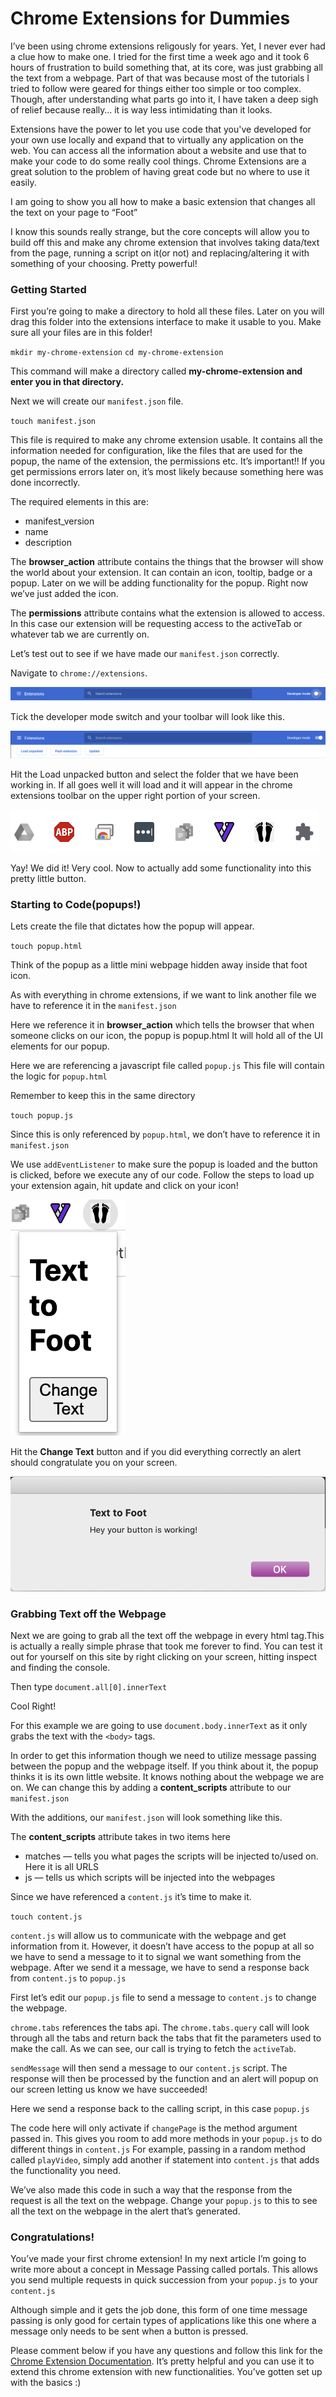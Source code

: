 # Chrome Extensions for Dummies

I’ve been using chrome extensions religously for years. Yet, I never ever had a clue how to make one. I tried for the first time a week ago and it took 6 hours of frustration to build something that, at its core, was just grabbing all the text from a webpage. Part of that was because most of the tutorials I tried to follow were geared for things either too simple or too complex.
Though, after understanding what parts go into it, I have taken a deep sigh of relief because really… it is way less intimidating than it looks.

Extensions have the power to let you use code that you've developed for your own use locally and expand that to virtually any application on the web. You can access all the information about a website and use that to make your code to do some really cool things. Chrome Extensions are a great solution to the problem of having great code but no where to use it easily.

I am going to show you all how to make a basic extension that changes all the text on your page to “Foot”

I know this sounds really strange, but the core concepts will allow you to build off this and make any chrome extension that involves taking data/text from the page, running a script on it(or not) and replacing/altering it with something of your choosing. Pretty powerful!

### Getting Started
First you’re going to make a directory to hold all these files. Later on you will drag this folder into the extensions interface to make it usable to you. Make sure all your files are in this folder!

`mkdir my-chrome-extension`
`cd my-chrome-extension`

This command will make a directory called **my-chrome-extension and enter you in that directory.**

Next we will create our `manifest.json` file.

`touch manifest.json`

This file is required to make any chrome extension usable. It contains all the information needed for configuration, like the files that are used for the popup, the name of the extension, the permissions etc. It’s important!! If you get permissions errors later on, it’s most likely because something here was done incorrectly.

<script src="https://gist.github.com/riathakkar/1b2edd235b8e1e749893a9430549fcc4.js"></script>

The required elements in this are:
- manifest_version
- name
- description

The **browser_action** attribute contains the things that the browser will show the world about your extension. It can contain an icon, tooltip, badge or a popup. Later on we will be adding functionality for the popup. Right now we’ve just added the icon.

The **permissions** attribute contains what the extension is allowed to access. In this case our extension will be requesting access to the activeTab or whatever tab we are currently on.

Let’s test out to see if we have made our `manifest.json` correctly.

Navigate to `chrome://extensions`.

![image title](chrome-extension-developer-mode-off.png)

Tick the developer mode switch and your toolbar will look like this.

![image title](chrome-extension-developer-mode-on.png)

Hit the Load unpacked button and select the folder that we have been working in. If all goes well it will load and it will appear in the chrome extensions toolbar on the upper right portion of your screen.

![image title](chrome-extension-toolbar.png)

Yay! We did it! Very cool. Now to actually add some functionality into this pretty little button.

### Starting to Code(popups!)

Lets create the file that dictates how the popup will appear.

`touch popup.html`

Think of the popup as a little mini webpage hidden away inside that foot icon.

As with everything in chrome extensions, if we want to link another file we have to reference it in the `manifest.json`

<script src="https://gist.github.com/riathakkar/8456b4462476222de3042697145138bd.js"></script>

Here we reference it in **browser_action** which tells the browser that when someone clicks on our icon, the popup is popup.html It will hold all of the UI elements for our popup.

<script src="https://gist.github.com/riathakkar/c9dc495719892337f3c95ca63b9fe0aa.js"></script>

Here we are referencing a javascript file called `popup.js` This file will contain the logic for `popup.html`

Remember to keep this in the same directory

`touch popup.js`

Since this is only referenced by `popup.html`, we don’t have to reference it in `manifest.json`

<script src="https://gist.github.com/riathakkar/0a475f472796a2b372eea339dacbff2d.js"></script>

We use `addEventListener` to make sure the popup is loaded and the button is clicked, before we execute any of our code.
Follow the steps to load up your extension again, hit update and click on your icon!

![image title](popup.png)

Hit the **Change Text** button and if you did everything correctly an alert should congratulate you on your screen.

![image title](working-popup.png)

### Grabbing Text off the Webpage

Next we are going to grab all the text off the webpage in every html tag.This is actually a really simple phrase that took me forever to find. You can test it out for yourself on this site by right clicking on your screen, hitting inspect and finding the console.

Then type `document.all[0].innerText`

Cool Right!

For this example we are going to use `document.body.innerText` as it only grabs the text with the `<body>` tags.

In order to get this information though we need to utilize message passing between the popup and the webpage itself. If you think about it, the popup thinks it is its own little website. It knows nothing about the webpage we are on. We can change this by adding a **content_scripts** attribute to our `manifest.json`

With the additions, our `manifest.json` will look something like this.

<script src="https://gist.github.com/riathakkar/42f5591563c2298aa729ae8644837c88.js"></script>

The **content_scripts** attribute takes in two items here
- matches — tells you what pages the scripts will be injected to/used on. Here it is all URLS
- js — tells us which scripts will be injected into the webpages

Since we have referenced a `content.js` it’s time to make it.

`touch content.js`

`content.js` will allow us to communicate with the webpage and get information from it. However, it doesn’t have access to the popup at all so we have to send a message to it to signal we want something from the webpage. After we send it a message, we have to send a response back from `content.js` to `popup.js`

First let’s edit our `popup.js` file to send a message to `content.js` to change the webpage.

<script src="https://gist.github.com/riathakkar/2f741b6e7f061d3accb6af04f7b2b3d7.js"></script>

`chrome.tabs` references the tabs api. The `chrome.tabs.query` call will look through all the tabs and return back the tabs that fit the parameters used to make the call. As we can see, our call is trying to fetch the `activeTab`.

`sendMessage` will then send a message to our `content.js` script. The response will then be processed by the function and an alert will popup on our screen letting us know we have succeeded!

<script src="https://gist.github.com/riathakkar/2296d656cf2ee80641503f78d0e41907.js"></script>

Here we send a response back to the calling script, in this case `popup.js`

The code here will only activate if `changePage` is the method argument passed in. This gives you room to add more methods in your `popup.js` to do different things in `content.js` For example, passing in a random method called `playVideo`, simply add another if statement into `content.js` that adds the functionality you need.

We’ve also made this code in such a way that the response from the request is all the text on the webpage. Change your `popup.js` to this to see all the text on the webpage in the alert that’s generated.

<script src="https://gist.github.com/riathakkar/376f409d9ac710ad65b44f3f99f0d84d.js"></script>

### Congratulations!
You’ve made your first chrome extension! In my next article I’m going to write more about a concept in Message Passing called portals. This allows you send multiple requests in quick succession from your `popup.js` to your `content.js`

Although simple and it gets the job done, this form of one time message passing is only good for certain types of applications like this one where a message only needs to be sent when a button is pressed.

Please comment below if you have any questions and follow this link for the [Chrome Extension Documentation](https://developer.chrome.com/extensions/devguide). It’s pretty helpful and you can use it to extend this chrome extension with new functionalities. You’ve gotten set up with the basics :)
